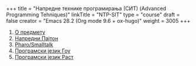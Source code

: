 +++
title = "Напредне технике програмирања (СИТ) (Advanced Programming Tehniques)"
linkTitle = "NTP-SIT"
type = "course"
draft = false
creator = "Emacs 28.2 (Org mode 9.6 + ox-hugo)"
weight = 3005
+++

1.  [О предмету](../ntp-siit/00-upoznavanje/)
2.  [Напредни Пајтон](../ntp-siit/napredni-python/)
3.  [Pharo/Smalltalk](../tech/Pharo/)
4.  [Програмски језик Гоу](../tech/GoLang/)
5.  [Програмски језик Раст](../tech/Rust/)
